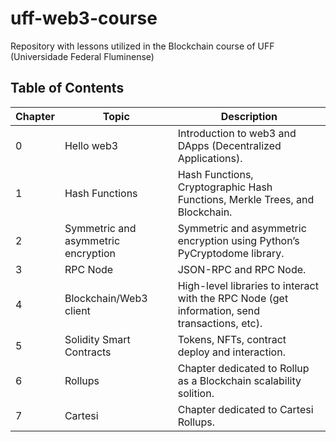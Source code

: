 # uff-web3-course
Repository with lessons utilized in the Blockchain course of UFF (Universidade Federal Fluminense)

## Table of Contents

| Chapter | Topic               | Description |
|--------|---------------------|-------------|
|0| Hello web3              | Introduction to web3 and DApps (Decentralized Applications).    |
|1|Hash Functions|Hash Functions, Cryptographic Hash Functions, Merkle Trees, and Blockchain.|
|2| Symmetric and asymmetric encryption | Symmetric and asymmetric encryption using Python’s PyCryptodome library.|
|3| RPC Node | JSON-RPC and RPC Node. |
|4| Blockchain/Web3 client | High-level libraries to interact with the RPC Node (get information, send transactions, etc). |
|5| Solidity Smart Contracts| Tokens, NFTs, contract deploy and interaction. |
|6|Rollups|Chapter dedicated to Rollup as a Blockchain scalability solition.|
|7|Cartesi|Chapter dedicated to Cartesi Rollups.|
